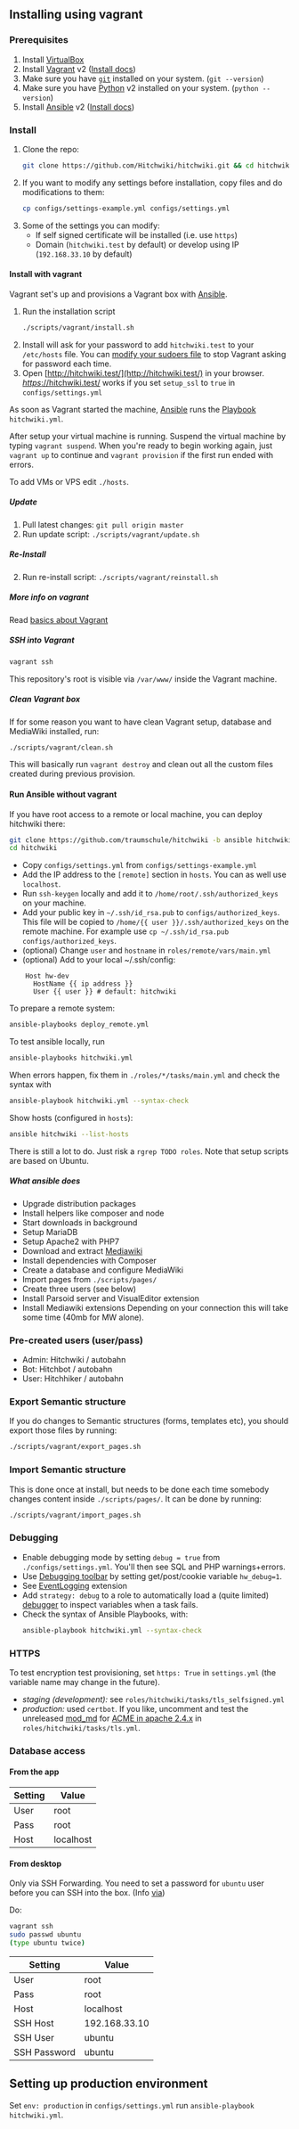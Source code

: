 ## Installing using vagrant

### Prerequisites
1. Install [VirtualBox](https://www.virtualbox.org/)
1. Install [Vagrant](https://www.vagrantup.com/) v2 ([Install docs](https://docs.vagrantup.com/v2/installation/))
1. Make sure you have [`git`](http://git-scm.com/) installed on your system. (`git --version`)
1. Make sure you have [Python](https://www.python.org/) v2 installed on your system. (`python --version`)
1. Install [Ansible](https://www.ansible.com/) v2 ([Install docs](https://docs.ansible.com/ansible/latest/intro_installation.html#installing-the-control-machine))

### Install

1. Clone the repo:
    ```bash
    git clone https://github.com/Hitchwiki/hitchwiki.git && cd hitchwiki
    ```
1. If you want to modify any settings before installation, copy files and do modifications to them:
    ```bash
    cp configs/settings-example.yml configs/settings.yml
    ```
1. Some of the settings you can modify:
    - If self signed certificate will be installed (i.e. use `https`)
    - Domain (`hitchwiki.test` by default) or develop using IP (`192.168.33.10` by default)

#### Install with vagrant
Vagrant set's up and provisions a Vagrant box with [Ansible](https://www.ansible.com/).

1. Run the installation script
    ```bash
    ./scripts/vagrant/install.sh
    ```
1. Install will ask for your password to add `hitchwiki.test` to your `/etc/hosts` file.
You can [modify your sudoers file](https://github.com/smdahlen/vagrant-hostmanager#passwordless-sudo) to stop Vagrant asking for password each time.
1. Open [http://hitchwiki.test/](http://hitchwiki.test/) in your browser. [*https*://hitchwiki.test/](https://hitchwiki.test/) works if you set `setup_ssl` to `true` in `configs/settings.yml`

As soon as Vagrant started the machine, [Ansible](https://docs.ansible.com/ansible/latest/intro.html) runs the [Playbook](https://docs.ansible.com/ansible/latest/playbooks_intro.html) `hitchwiki.yml`.

After setup your virtual machine is running. Suspend the virtual machine by typing `vagrant suspend`.
When you're ready to begin working again, just `vagrant up` to continue and `vagrant provision` if the first run ended with errors.

To add VMs or VPS edit `./hosts`.

##### Update
1. Pull latest changes: `git pull origin master`
2. Run update script: `./scripts/vagrant/update.sh`

##### Re-Install
2. Run re-install script: `./scripts/vagrant/reinstall.sh`

##### More info on vagrant
Read [basics about Vagrant](https://www.vagrantup.com/intro/)

##### SSH into Vagrant
```bash
vagrant ssh
```
This repository's root is visible via `/var/www/` inside the Vagrant machine.

##### Clean Vagrant box
If for some reason you want to have clean Vagrant setup, database and MediaWiki installed, run:
```bash
./scripts/vagrant/clean.sh
```
This will basically run `vagrant destroy` and clean out all the custom files created during previous provision.

#### Run Ansible without vagrant
If you have root access to a remote or local machine, you can deploy hitchwiki there:
```bash
git clone https://github.com/traumschule/hitchwiki -b ansible hitchwiki
cd hitchwiki
```
- Copy `configs/settings.yml` from `configs/settings-example.yml`
- Add the IP address to the `[remote]` section in `hosts`. You can as well use `localhost`.
- Run `ssh-keygen` locally and add it to `/home/root/.ssh/authorized_keys` on your machine.
- Add your public key in `~/.ssh/id_rsa.pub` to `configs/authorized_keys`. This file will be copied to `/home/{{ user }}/.ssh/authorized_keys` on the remote machine. For example use `cp ~/.ssh/id_rsa.pub configs/authorized_keys`.
- (optional) Change `user` and `hostname` in `roles/remote/vars/main.yml`
- (optional) Add to your local ~/.ssh/config:
```
    Host hw-dev
      HostName {{ ip address }}
      User {{ user }} # default: hitchwiki
```
To prepare a remote system:
```bash
ansible-playbooks deploy_remote.yml
```
To test ansible locally, run
```bash
ansible-playbooks hitchwiki.yml
```
When errors happen, fix them in `./roles/*/tasks/main.yml` and check the syntax with
```bash
ansible-playbook hitchwiki.yml --syntax-check
```
Show hosts (configured in `hosts`):
```bash
ansible hitchwiki --list-hosts
```
There is still a lot to do. Just risk a `rgrep TODO roles`. Note that setup scripts are based on Ubuntu.

##### What ansible does
- Upgrade distribution packages
- Install helpers like composer and node
- Start downloads in background
- Setup MariaDB
- Setup Apache2 with PHP7
- Download and extract [Mediawiki](https://www.mediawiki.org/)
- Install dependencies with Composer
- Create a database and configure MediaWiki
- Import pages from `./scripts/pages/`
- Create three users (see below)
- Install Parsoid server and VisualEditor extension
- Install Mediawiki extensions
Depending on your connection this will take some time (40mb for MW alone).

### Pre-created users (user/pass)
- Admin: Hitchwiki / autobahn
- Bot: Hitchbot / autobahn
- User: Hitchhiker / autobahn

### Export Semantic structure
If you do changes to Semantic structures (forms, templates etc), you should export those files by running:
```bash
./scripts/vagrant/export_pages.sh
```

### Import Semantic structure
This is done once at install, but needs to be done each time somebody changes content inside `./scripts/pages/`. It can be done by running:
```bash
./scripts/vagrant/import_pages.sh
```

### Debugging
* Enable debugging mode by setting `debug = true` from `./configs/settings.yml`. You'll then see SQL and PHP warnings+errors.
* Use [Debugging toolbar](https://www.mediawiki.org/wiki/Debugging_toolbar) by setting get/post/cookie variable `hw_debug=1`.
* See [EventLogging](https://www.mediawiki.org/wiki/Extension:EventLogging) extension
* Add `strategy: debug` to a role to automatically load a (quite limited) [debugger](https://docs.ansible.com/ansible/latest/playbooks_debugger.html) to inspect variables when a task fails.
* Check the syntax of Ansible Playbooks,  with:
    ```bash
    ansible-playbook hitchwiki.yml --syntax-check
    ```

### HTTPS
To test encryption test provisioning, set `https: True` in `settings.yml` (the variable name may change in the future).
- _staging (development):_ see `roles/hitchwiki/tasks/tls_selfsigned.yml`
- _production:_ used `certbot`. If you like, uncomment and test the unreleased [mod_md](https://github.com/icing/mod_md) for [ACME in apache 2.4.x](https://letsencrypt.org/2017/10/17/acme-support-in-apache-httpd.html) in `roles/hitchwiki/tasks/tls.yml`.

###  Database access
#### From the app
Setting | Value
------------ | -------------
User | root
Pass | root
Host | localhost

#### From desktop
Only via SSH Forwarding. You need to set a password for `ubuntu` user before you can SSH into the box. (Info [via](https://stackoverflow.com/a/41337943/1984644))

Do:
```bash
vagrant ssh
sudo passwd ubuntu
(type ubuntu twice)
```

Setting | Value
------------ | -------------
User | root
Pass | root
Host | localhost
SSH Host | 192.168.33.10
SSH User | ubuntu
SSH Password | ubuntu

## Setting up production environment
Set `env: production` in `configs/settings.yml` run `ansible-playbook hitchwiki.yml`.
